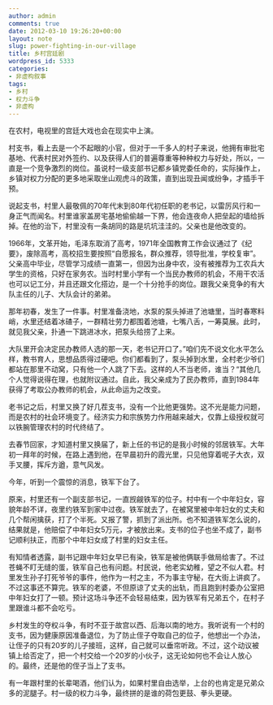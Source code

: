 ```yaml
---
author: admin
comments: true
date: 2012-03-10 19:26:20+00:00
layout: note
slug: power-fighting-in-our-village
title: 乡村宫廷剧
wordpress_id: 5333
categories:
- 非虚构叙事
tags:
- 乡村
- 权力斗争
- 非虚构
---
```


在农村，电视里的宫廷大戏也会在现实中上演。

村支书，看上去是一个不起眼的小官，但对于一千多人的村子来说，他拥有审批宅基地、代表村民对外签约、以及获得人们的普遍尊重等种种权力与好处，所以，一直是一个竞争激烈的岗位。虽说村一级支部书记都乡镇党委任命的，实际操作上，乡镇对权力分配的更多地采取坐山观虎斗的政策，直到出现丑闻或纷争，才插手干预。

说起支书，村里人最敬佩的70年代末到80年代初任职的老书记，以雷厉风行和一身正气而闻名。村里谁家盖房宅基地偷偷越一下界，他会连夜命人把垒起的墙给拆掉。在他的治下，村里没有一条胡同的路是坑坑洼洼的。父亲也是他改变的。

1966年，文革开始，毛泽东取消了高考，1971年全国教育工作会议通过了《纪要》，废除高考，高校招生要按照“自愿报名，群众推荐，领导批准，学校复审”。父亲高中毕业，尽管学习成绩一直第一，但因为出身中农，没有被推荐为工农兵大学生的资格，只好在家务农。当时村里小学有一个当民办教师的机会，不用干农活也可以记工分，并且还跟文化搭边，是一个十分抢手的岗位。跟我父亲竞争的有大队主任的儿子、大队会计的弟弟。

那年初春，发生了一件事。村里准备浇地，水泵的泵头掉进了池塘里，当时春寒料峭，水里还结着冰碴子，一群精壮劳力都围着池塘，七嘴八舌，一筹莫展。此时，就见我父亲，扑通一下跳进冰水，把泵头给捞了上来。

大队里开会决定民办教师人选的那一天，老书记开口了。”咱们先不说文化水平怎么样，教书育人，思想品质得过硬吧。你们都看到了，泵头掉到水里，全村老少爷们都站在那里不动窝，只有他一个人跳了下去。这样的人不当老师，谁当？“其他几个人觉得说得在理，也就附议通过。自此，我父亲成为了民办教师，直到1984年获得了考取公办教师的机会，从此命运为之改变。

老书记之后，村里又换了好几茬支书，没有一个比他更强势。这不光是能力问题，而是农村的社会环境变了。经济实力和宗族势力作用越来越大，仅靠上级授权就可以铁腕管理农村的时代终结了。

去春节回家，才知道村里又换届了，新上任的书记的是我小时候的邻居铁军。大年初一拜年的时候，在路上遇到他，在早晨初升的霞光里，只见他穿着呢子大衣，双手叉腰，挥斥方遒，意气风发。

今年，听到一个震惊的消息，铁军下台了。

原来，村里还有一个副支部书记，一直觊觎铁军的位子。村中有一个中年妇女，容貌年龄不详，夜里约铁军到家中过夜。铁军就去了，在被窝里被中年妇女的丈夫和几个帮闲擒获，打了个半死。又报了警，抓到了派出所。也不知道铁军怎么说的，结果就是，他赔偿了中年妇女5万元，才被放出来。支书的位子也坐不成了，副书记顺利扶正，而那个中年妇女成了村里的妇女主任。

有知情者透露，副书记跟中年妇女早已有染，铁军是被他俩联手做局给害了。不过苍蝇不盯无缝的蛋，铁军自己也有问题。村民说，他老实幼稚，望之不似人君。村里发生孙子打死爷爷的事件，他作为一村之主，不为事主守秘，在大街上讲疯了。[
](http://www.baibanbao.net/nonfiction/a-history-of-voilence-in-countryside/)
不过这事还不算完。铁军的老婆，不但原谅了丈夫的出轨，而且跑到村委办公室把中年妇女打了一顿。预计这场斗争还不会轻易结束，因为铁军有兄弟五个，在村子里跟谁斗都不会吃亏。

乡村发生的夺权斗争，有时不亚于故宫以西、后海以南的地方。我听说有一个村的支书，因为健康原因准备退位，为了防止侄子夺取自己的位子，他想出一个办法，让侄子的只有20岁的儿子接班，这样，自己就可以垂帘听政。不过，这个动议被镇上给否定了，把一个村交给一个20岁的小伙子，这无论如何也不会让人放心的。最终，还是他的侄子当上了支书。

有一年跟村里的长辈喝酒，他们认为，如果村里自由选举，上台的也肯定是兄弟众多的泥腿子。村一级的权力斗争，最终拼的是谁的荷包更鼓、拳头更硬。
